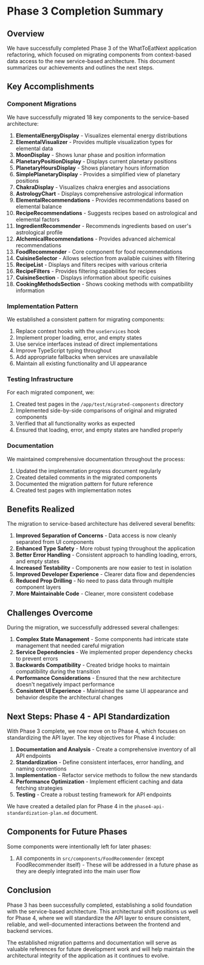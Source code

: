# Phase 3 Completion Summary

## Overview

We have successfully completed Phase 3 of the WhatToEatNext application
refactoring, which focused on migrating components from context-based data
access to the new service-based architecture. This document summarizes our
achievements and outlines the next steps.

## Key Accomplishments

### Component Migrations

We have successfully migrated 18 key components to the service-based
architecture:

1. **ElementalEnergyDisplay** - Visualizes elemental energy distributions
2. **ElementalVisualizer** - Provides multiple visualization types for elemental
   data
3. **MoonDisplay** - Shows lunar phase and position information
4. **PlanetaryPositionDisplay** - Displays current planetary positions
5. **PlanetaryHoursDisplay** - Shows planetary hours information
6. **SimplePlanetaryDisplay** - Provides a simplified view of planetary
   positions
7. **ChakraDisplay** - Visualizes chakra energies and associations
8. **AstrologyChart** - Displays comprehensive astrological information
9. **ElementalRecommendations** - Provides recommendations based on elemental
   balance
10. **RecipeRecommendations** - Suggests recipes based on astrological and
    elemental factors
11. **IngredientRecommender** - Recommends ingredients based on user's
    astrological profile
12. **AlchemicalRecommendations** - Provides advanced alchemical recommendations
13. **FoodRecommender** - Core component for food recommendations
14. **CuisineSelector** - Allows selection from available cuisines with
    filtering
15. **RecipeList** - Displays and filters recipes with various criteria
16. **RecipeFilters** - Provides filtering capabilities for recipes
17. **CuisineSection** - Displays information about specific cuisines
18. **CookingMethodsSection** - Shows cooking methods with compatibility
    information

### Implementation Pattern

We established a consistent pattern for migrating components:

1. Replace context hooks with the `useServices` hook
2. Implement proper loading, error, and empty states
3. Use service interfaces instead of direct implementations
4. Improve TypeScript typing throughout
5. Add appropriate fallbacks when services are unavailable
6. Maintain all existing functionality and UI appearance

### Testing Infrastructure

For each migrated component, we:

1. Created test pages in the `/app/test/migrated-components` directory
2. Implemented side-by-side comparisons of original and migrated components
3. Verified that all functionality works as expected
4. Ensured that loading, error, and empty states are handled properly

### Documentation

We maintained comprehensive documentation throughout the process:

1. Updated the implementation progress document regularly
2. Created detailed comments in the migrated components
3. Documented the migration pattern for future reference
4. Created test pages with implementation notes

## Benefits Realized

The migration to service-based architecture has delivered several benefits:

1. **Improved Separation of Concerns** - Data access is now cleanly separated
   from UI components
2. **Enhanced Type Safety** - More robust typing throughout the application
3. **Better Error Handling** - Consistent approach to handling loading, errors,
   and empty states
4. **Increased Testability** - Components are now easier to test in isolation
5. **Improved Developer Experience** - Clearer data flow and dependencies
6. **Reduced Prop Drilling** - No need to pass data through multiple component
   layers
7. **More Maintainable Code** - Cleaner, more consistent codebase

## Challenges Overcome

During the migration, we successfully addressed several challenges:

1. **Complex State Management** - Some components had intricate state management
   that needed careful migration
2. **Service Dependencies** - We implemented proper dependency checks to prevent
   errors
3. **Backwards Compatibility** - Created bridge hooks to maintain compatibility
   during the transition
4. **Performance Considerations** - Ensured that the new architecture doesn't
   negatively impact performance
5. **Consistent UI Experience** - Maintained the same UI appearance and behavior
   despite the architectural changes

## Next Steps: Phase 4 - API Standardization

With Phase 3 complete, we now move on to Phase 4, which focuses on standardizing
the API layer. The key objectives for Phase 4 include:

1. **Documentation and Analysis** - Create a comprehensive inventory of all API
   endpoints
2. **Standardization** - Define consistent interfaces, error handling, and
   naming conventions
3. **Implementation** - Refactor service methods to follow the new standards
4. **Performance Optimization** - Implement efficient caching and data fetching
   strategies
5. **Testing** - Create a robust testing framework for API endpoints

We have created a detailed plan for Phase 4 in the
`phase4-api-standardization-plan.md` document.

## Components for Future Phases

Some components were intentionally left for later phases:

1. All components in `src/components/FoodRecommender` (except FoodRecommender
   itself) - These will be addressed in a future phase as they are deeply
   integrated into the main user flow

## Conclusion

Phase 3 has been successfully completed, establishing a solid foundation with
the service-based architecture. This architectural shift positions us well for
Phase 4, where we will standardize the API layer to ensure consistent, reliable,
and well-documented interactions between the frontend and backend services.

The established migration patterns and documentation will serve as valuable
references for future development work and will help maintain the architectural
integrity of the application as it continues to evolve.
